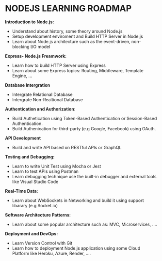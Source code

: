 # **NODEJS LEARNING ROADMAP**

**Introduction to Node.js:**

- Understand about history, some theory around Node.js
- Setup development enviroment and Build HTTP Server in Node.js
- Learn about Node.js architecture such as the event-driven, non-blocking I/O model

**Express- Node.js Freamwork:**

- Learn how to build HTTP Server using Express
- Learn about some Express topics: Routing, Middleware, Template Engine, ...

**Database Intergration**

- Intergrate Relational Database
- Intergrate Non-Realtional Database

**Authentication and Authorization:**

- Build Authetication using Token-Based Authentication or Session-Based Authentication.
- Build Authenication for third-party (e.g Google, Facebook) using OAuth.

**API Development**

- Build and write API based on RESTful APIs or GraphQL

**Testing and Debugging:**

- Learn to write Unit Test using Mocha or Jest
- Learn to test APIs using Postman
- Learn debugging technique use the built-in debugger and external tools like Visual Studio Code

**Real-Time Data:** 

- Learn about WebSockets in Networking and build it using support libarary (e.g Socket.io)

**Software Architecture Patterns:**

- Learn about some popular architecture such as: MVC, Microservices, ....

 **Deployment and DevOps:**

- Learn Version Control with Git
- Learn how to deployment Node.js application using some Cloud Platform like Heroku, Azure, Render, ....
